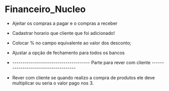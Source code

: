 # Financeiro_Nucleo



* Ajeitar os compras a pagar e o compras a receber
* Cadastrar horario que cliente que foi adicionado!
* Colocar % no campo equivalente ao valor dos desconto;
* Ajustar a opção de fechamento para todos os bancos


* -------------------------------------- Parte para rever com cliente -------------------------------------

* Rever com cliente se quando realizo a compra de produtos ele deve multiplicar ou seria o valor pago nos 3.
